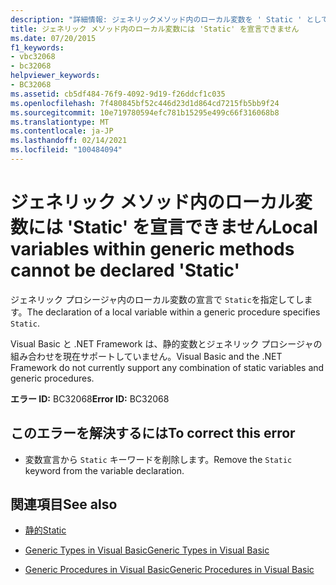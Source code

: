 ```yaml
---
description: "詳細情報: ジェネリックメソッド内のローカル変数を ' Static ' として宣言することはできません"
title: ジェネリック メソッド内のローカル変数には 'Static' を宣言できません
ms.date: 07/20/2015
f1_keywords:
- vbc32068
- bc32068
helpviewer_keywords:
- BC32068
ms.assetid: cb5df484-76f9-4092-9d19-f26ddcf1c035
ms.openlocfilehash: 7f480845bf52c446d23d1d864cd7215fb5bb9f24
ms.sourcegitcommit: 10e719780594efc781b15295e499c66f316068b8
ms.translationtype: MT
ms.contentlocale: ja-JP
ms.lasthandoff: 02/14/2021
ms.locfileid: "100484094"
---
```

# <a name="local-variables-within-generic-methods-cannot-be-declared-static"></a><span data-ttu-id="d014f-103">ジェネリック メソッド内のローカル変数には 'Static' を宣言できません</span><span class="sxs-lookup"><span data-stu-id="d014f-103">Local variables within generic methods cannot be declared 'Static'</span></span>

<span data-ttu-id="d014f-104">ジェネリック プロシージャ内のローカル変数の宣言で `Static`を指定してします。</span><span class="sxs-lookup"><span data-stu-id="d014f-104">The declaration of a local variable within a generic procedure specifies `Static`.</span></span>  
  
 <span data-ttu-id="d014f-105">Visual Basic と .NET Framework は、静的変数とジェネリック プロシージャの組み合わせを現在サポートしていません。</span><span class="sxs-lookup"><span data-stu-id="d014f-105">Visual Basic and the .NET Framework do not currently support any combination of static variables and generic procedures.</span></span>  
  
 <span data-ttu-id="d014f-106">**エラー ID:** BC32068</span><span class="sxs-lookup"><span data-stu-id="d014f-106">**Error ID:** BC32068</span></span>  
  
## <a name="to-correct-this-error"></a><span data-ttu-id="d014f-107">このエラーを解決するには</span><span class="sxs-lookup"><span data-stu-id="d014f-107">To correct this error</span></span>  
  
- <span data-ttu-id="d014f-108">変数宣言から `Static` キーワードを削除します。</span><span class="sxs-lookup"><span data-stu-id="d014f-108">Remove the `Static` keyword from the variable declaration.</span></span>  
  
## <a name="see-also"></a><span data-ttu-id="d014f-109">関連項目</span><span class="sxs-lookup"><span data-stu-id="d014f-109">See also</span></span>

- [<span data-ttu-id="d014f-110">静的</span><span class="sxs-lookup"><span data-stu-id="d014f-110">Static</span></span>](../language-reference/modifiers/static.md)

- [<span data-ttu-id="d014f-111">Generic Types in Visual Basic</span><span class="sxs-lookup"><span data-stu-id="d014f-111">Generic Types in Visual Basic</span></span>](../programming-guide/language-features/data-types/generic-types.md)
- [<span data-ttu-id="d014f-112">Generic Procedures in Visual Basic</span><span class="sxs-lookup"><span data-stu-id="d014f-112">Generic Procedures in Visual Basic</span></span>](../programming-guide/language-features/data-types/generic-procedures.md)

